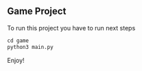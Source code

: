 ## Game Project

To run this project you have to run next steps

```python
cd game
python3 main.py
```

Enjoy!
